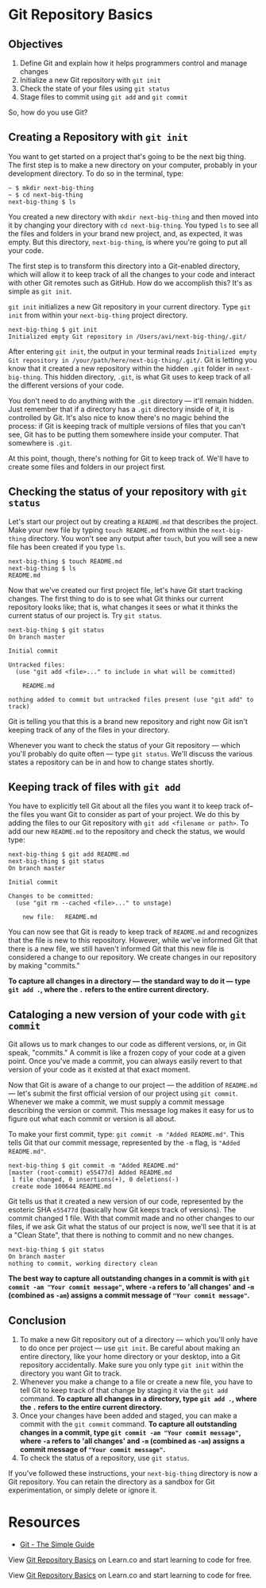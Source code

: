 # Git Repository Basics

## Objectives

1. Define Git and explain how it helps programmers control and manage changes
2. Initialize a new Git repository with `git init`
3. Check the state of your files using `git status`
4. Stage files to commit using `git add` and `git commit`

So, how do you use Git?

## Creating a Repository with `git init`

You want to get started on a project that's going to be the next big thing. The first step is to make a new directory on your computer, probably in your development directory. To do so in the terminal, type:

```
~ $ mkdir next-big-thing
~ $ cd next-big-thing
next-big-thing $ ls

```

You created a new directory with `mkdir next-big-thing` and then moved into it by changing your directory with `cd next-big-thing`. You typed `ls` to see all the files and folders in your brand new project, and, as expected, it was empty. But this directory, `next-big-thing`, is where you're going to put all your code.

The first step is to transform this directory into a Git-enabled directory, which will allow it to keep track of all the changes to your code and interact with other Git remotes such as GitHub. How do we accomplish this? It's as simple as `git init`.

`git init` initializes a new Git repository in your current directory. Type `git init` from within your `next-big-thing` project directory.

```
next-big-thing $ git init
Initialized empty Git repository in /Users/avi/next-big-thing/.git/
```

After entering `git init`, the output in your terminal reads `Initialized empty Git repository in /your/path/here/next-big-thing/.git/`. Git is letting you know that it created a new repository within the hidden `.git` folder in `next-big-thing`. This hidden directory, `.git`, is what Git uses to keep track of all the different versions of your code.

You don't need to do anything with the `.git` directory –– it'll remain hidden. Just remember that if a directory has a `.git` directory inside of it, it is controlled by Git. It's also nice to know there's no magic behind the process: if Git is keeping track of multiple versions of files that you can't see, Git has to be putting them somewhere inside your computer. That somewhere is `.git`.

At this point, though, there's nothing for Git to keep track of. We'll have to create some files and folders in our project first.

## Checking the status of your repository with `git status`

Let's start our project out by creating a `README.md` that describes the project. Make your new file by typing `touch README.md` from within the `next-big-thing` directory. You won't see any output after `touch`, but you will see a new file has been created if you type `ls`.

```
next-big-thing $ touch README.md
next-big-thing $ ls
README.md
```

Now that we've created our first project file, let's have Git start tracking changes. The first thing to do is to see what Git thinks our current repository looks like; that is, what changes it sees or what it thinks the current status of our project is. Try `git status`.

```
next-big-thing $ git status
On branch master

Initial commit

Untracked files:
  (use "git add <file>..." to include in what will be committed)

	README.md

nothing added to commit but untracked files present (use "git add" to track)
```

Git is telling you that this is a brand new repository and right now Git isn't keeping track of any of the files in your directory.

Whenever you want to check the status of your Git repository –– which you'll probably do quite often –– type `git status`. We'll discuss the various states a repository can be in and how to change states shortly.

## Keeping track of files with `git add`

You have to explicitly tell Git about all the files you want it to keep track of– the files you want Git to consider as part of your project. We do this by adding the files to our Git repository with `git add <filename or path>`. To add our new `README.md` to the repository and check the status, we would type:

```
next-big-thing $ git add README.md
next-big-thing $ git status
On branch master

Initial commit

Changes to be committed:
  (use "git rm --cached <file>..." to unstage)

	new file:   README.md
```

You can now see that Git is ready to keep track of `README.md` and recognizes that the file is new to this repository. However, while we've informed Git that there is a new file, we still haven't informed Git that this new file is considered a change to our repository. We create changes in our repository by making "commits."

**To capture all changes in a directory –– the standard way to do it –– type `git add .`, where the `.` refers to the entire current directory.**

## Cataloging a new version of your code with `git commit`

Git allows us to mark changes to our code as different versions, or, in Git speak, "commits." A commit is like a frozen copy of your code at a given point. Once you've made a commit, you can always easily revert to that version of your code as it existed at that exact moment.

Now that Git is aware of a change to our project –– the addition of `README.md` –– let's submit the first official version of our project using `git commit`. Whenever we make a commit, we must supply a commit message describing the version or commit. This message log makes it easy for us to figure out what each commit or version is all about.

To make your first commit, type: `git commit -m "Added README.md"`. This tells Git that our commit message, represented by the `-m` flag, is `"Added README.md"`.

```
next-big-thing $ git commit -m "Added README.md"
[master (root-commit) e55477d] Added README.md
 1 file changed, 0 insertions(+), 0 deletions(-)
 create mode 100644 README.md
```

Git tells us that it created a new version of our code, represented by the esoteric SHA `e55477d` (basically how Git keeps track of versions). The commit changed 1 file. With that commit made and no other changes to our files, if we ask Git what the status of our project is now, we'll see that it is at a "Clean State", that there is nothing to commit and no new changes.

```
next-big-thing $ git status
On branch master
nothing to commit, working directory clean
```

**The best way to capture all outstanding changes in a commit is with `git commit -am "Your commit message"`, where `-a` refers to 'all changes' and `-m` (combined as `-am`) assigns a commit message of `"Your commit message"`.**

## Conclusion

1. To make a new Git repository out of a directory –– which you'll only have to do once per project –– use `git init`. Be careful about making an entire directory, like your home directory or your desktop, into a Git repository accidentally. Make sure you only type `git init` within the directory you want Git to track.
2. Whenever you make a change to a file or create a new file, you have to tell Git to keep track of that change by staging it via the `git add` command. **To capture all changes in a directory, type `git add .`, where the `.` refers to the entire current directory.**
3. Once your changes have been added and staged, you can make a commit with the `git commit` command. **To capture all outstanding changes in a commit, type `git commit -am "Your commit message"`, where `-a` refers to 'all changes' and `-m` (combined as `-am`) assigns a commit message of `"Your commit message"`.**
4. To check the status of a repository, use `git status`.

If you've followed these instructions, your `next-big-thing` directory is now a Git repository. You can retain the directory as a sandbox for Git experimentation, or simply delete or ignore it.

# Resources
- [Git - The Simple Guide](http://rogerdudler.github.io/git-guide/)

<p data-visibility='hidden'>View <a href='https://learn.co/lessons/git-basics-readme' title='Git Repository Basics'>Git Repository Basics</a> on Learn.co and start learning to code for free.</p>

<p class='util--hide'>View <a href='https://learn.co/lessons/git-basics-readme'>Git Repository Basics</a> on Learn.co and start learning to code for free.</p>
